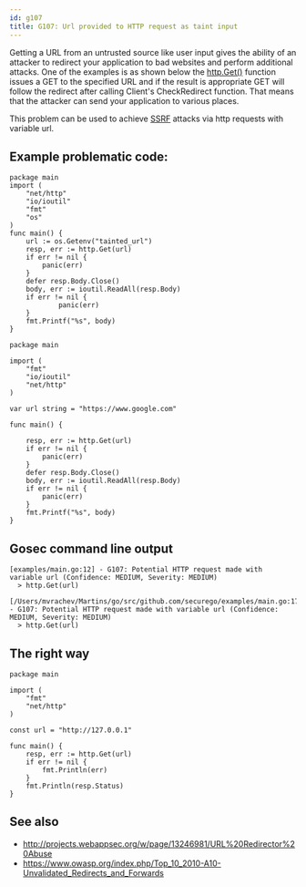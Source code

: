 ```yaml
---
id: g107
title: G107: Url provided to HTTP request as taint input
---
```


Getting a URL from an untrusted source like user input gives the ability of an attacker to redirect your application to bad websites and perform additional attacks.
One of the examples is as shown below the [http.Get()](https://golang.org/pkg/net/http/#Client.Get) function issues a GET to the specified URL and if the result is appropriate GET will follow the redirect after calling Client's CheckRedirect function. That means that the attacker can send your application to various places.

This problem can be used to achieve [SSRF](https://www.acunetix.com/blog/articles/server-side-request-forgery-vulnerability/) attacks via http requests with variable url.

## Example problematic code:

```
package main
import (
	"net/http"
	"io/ioutil"
	"fmt"
	"os"
)
func main() {
	url := os.Getenv("tainted_url")
	resp, err := http.Get(url)
	if err != nil {
		panic(err)
	}
  	defer resp.Body.Close()
  	body, err := ioutil.ReadAll(resp.Body)
  	if err != nil {
    		panic(err)
  	}
  	fmt.Printf("%s", body)
}
```

```
package main

import (
	"fmt"
	"io/ioutil"
	"net/http"
)

var url string = "https://www.google.com"

func main() {

	resp, err := http.Get(url)
	if err != nil {
		panic(err)
	}
	defer resp.Body.Close()
	body, err := ioutil.ReadAll(resp.Body)
	if err != nil {
		panic(err)
	}
	fmt.Printf("%s", body)
}
```

## Gosec command line output

```
[examples/main.go:12] - G107: Potential HTTP request made with variable url (Confidence: MEDIUM, Severity: MEDIUM)
  > http.Get(url)
```

```
[/Users/mvrachev/Martins/go/src/github.com/securego/examples/main.go:17] - G107: Potential HTTP request made with variable url (Confidence: MEDIUM, Severity: MEDIUM)
  > http.Get(url)
```

## The right way

```
package main

import (
	"fmt"
	"net/http"
)

const url = "http://127.0.0.1"

func main() {
	resp, err := http.Get(url)
	if err != nil {
		fmt.Println(err)
	}
	fmt.Println(resp.Status)
}
```

## See also

* http://projects.webappsec.org/w/page/13246981/URL%20Redirector%20Abuse
* https://www.owasp.org/index.php/Top_10_2010-A10-Unvalidated_Redirects_and_Forwards
